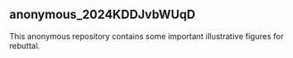 ## anonymous_2024KDDJvbWUqD

This anonymous repository contains some important illustrative figures for rebuttal. 
